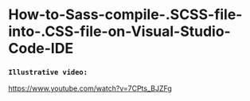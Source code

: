# How-to-Sass-compile-.SCSS-file-into-.CSS-file-on-Visual-Studio-Code-IDE

### `Illustrative video:`

https://www.youtube.com/watch?v=7CPts_BJZFg
